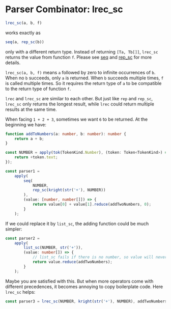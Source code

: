 # Parser Combinator: lrec_sc

```typescript
lrec_sc(a, b, f)
```

works exactly as

```typescript
seq(a, rep_sc(b))
```

only with a different return type.
Instead of returning `[Ta, Tb[]]`, `lrec_sc` returns the value from function `f`.
Please see [seq](./seq.md) and [rep_sc](./rep_sc.md) for more details.

`lrec_sc(a, b, f)` means `a` followed by zero to infinite occurrences of `b`.
When no `b` succeeds, only `a` is returned.
When `b` succeeds multiple times, `f` is called multiple times.
So it requires the return type of `a` to be compatible to the return type of function `f`.

`lrec` and `lrec_sc` are similar to each other.
But just like `rep` and `rep_sc`,
`lrec_sc` only returns the longest result,
while `lrec` could return multiple results at the same time.

When facing `1 + 2 + 3`, sometimes we want `6` to be returned.
At the beginning we have:

```typescript
function addToNumbers(a: number, b: number): number {
    return a + b;
}

const NUMBER = apply(tok(TokenKind.Number), (token: Token<TokenKind>) => {
    return +token.text;
});

const parser1 =
    apply(
        seq(
            NUMBER,
            rep_sc(kright(str('+'), NUMBER))
        ),
        (value: [number, number[]]) => {
            return value[0] + value[1].reduce(addTwoNumbers, 0);
        }
    );
```

If we could replace it by `list_sc`, the adding function could be much simpler:

```typescript
const parser2 =
    apply(
        list_sc(NUMBER, str('+')),
        (value: number[]) => {
            // list_sc fails if there is no number, so value will never be empty.
            return value.reduce(addTwoNumbers);
        }
    );
```

Maybe you are satisfied with this.
But when more operators come with different precedences, it becomes annoying to copy boilerplate code.
Here `lrec_sc` helps:

```typescript
const parser3 = lrec_sc(NUMBER, kright(str('+'), NUMBER), addTwoNumbers);
```

